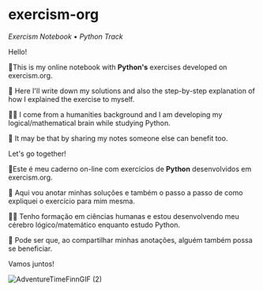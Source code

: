 # exercism-org

<i>Exercism Notebook • Python Track</i>

<p>Hello!</p>

<p>📝This is my online notebook with <b>Python's</b> exercises developed on exercism.org.</p>
<p>👣 Here I'll write down my solutions and also the step-by-step explanation of how I explained the exercise to myself. </p>

<p>🧠🐍 I come from a humanities background and I am developing my logical/mathematical brain while studying Python. </p>
<p>💐 It may be that by sharing my notes someone else can benefit too.</p>

Let's go together!

<p>📝Este é meu caderno on-line com exercícios de <b>Python</b> desenvolvidos em exercism.org.</p>
<p>👣 Aqui vou anotar minhas soluções e também o passo a passo de como expliquei o exercício para mim mesma. </p>

<p>🧠🐍 Tenho formação em ciências humanas e estou desenvolvendo meu cérebro lógico/matemático enquanto estudo Python. </p>
<p>💐 Pode ser que, ao compartilhar minhas anotações, alguém também possa se beneficiar.</p>

<p>
Vamos juntos!
</p>

![AdventureTimeFinnGIF (2)](https://github.com/vanessa-rocha-s/exercism-org/assets/151482247/636d349c-8ae0-40eb-ae77-6f279145ec3f)

